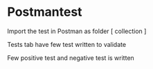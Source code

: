 # Postmantest

Import the test in Postman as folder [ collection ]

Tests tab have few test written to validate

Few positive test and negative test is written